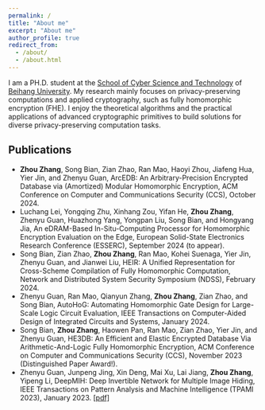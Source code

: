 ```yaml
---
permalink: /
title: "About me"
excerpt: "About me"
author_profile: true
redirect_from: 
  - /about/
  - /about.html
---
```


I am a PH.D. student at the [School of Cyber Science and Technology](http://cst.buaa.edu.cn/) of [Beihang University](https://www.buaa.edu.cn). My research mainly focuses on privacy-preserving computations and applied cryptography, such as fully homomorphic encryption (FHE). I enjoy the theoretical algorithms and the practical applications of advanced cryptographic primitives to build solutions for diverse privacy-preserving computation tasks.

## Publications
 
  * **Zhou Zhang**, Song Bian, Zian Zhao, Ran Mao, Haoyi Zhou, Jiafeng Hua, Yier Jin, and Zhenyu Guan, ArcEDB: An Arbitrary-Precision Encrypted Database via (Amortized) Modular Homomorphic Encryption, ACM Conference on Computer and Communications Security (CCS), October 2024.
  * Luchang Lei, Yongqing Zhu, Xinhang Zou, Yifan He, **Zhou Zhang**, Zhenyu Guan, Huazhong Yang, Yongpan Liu, Song Bian, and Hongyang Jia, An eDRAM-Based In-Situ-Computing Processor for Homomorphic Encryption Evaluation on the Edge, European Solid-State Electronics Research Conference (ESSERC), September 2024 (to appear).
  * Song Bian, Zian Zhao, **Zhou Zhang**, Ran Mao, Kohei Suenaga, Yier Jin, Zhenyu Guan, and Jianwei Liu, HEIR: A Unified Representation for Cross-Scheme Compilation of Fully Homomorphic Computation, Network and Distributed System Security Symposium (NDSS), February 2024.
  * Zhenyu Guan, Ran Mao, Qianyun Zhang, **Zhou Zhang**, Zian Zhao, and Song Bian, AutoHoG: Automating Homomorphic Gate Design for Large-Scale Logic Circuit Evaluation, IEEE Transactions on Computer-Aided Design of Integrated Circuits and Systems, January 2024.
  * Song Bian, **Zhou Zhang**, Haowen Pan, Ran Mao, Zian Zhao, Yier Jin, and Zhenyu Guan, HE3DB: An Efficient and Elastic Encrypted Database Via Arithmetic-And-Logic Fully Homomorphic Encryption, ACM Conference on Computer and Communications Security (CCS), November 2023 (Distinguished Paper Award!).
  * Zhenyu Guan, Junpeng Jing, Xin Deng, Mai Xu, Lai Jiang, **Zhou Zhang**, Yipeng Li, DeepMIH: Deep Invertible Network for Multiple Image Hiding, IEEE Transactions on Pattern Analysis and Machine Intelligence (TPAMI 2023), January 2023. [[pdf]](https://ieeexplore.ieee.org/abstract/document/9676416)
